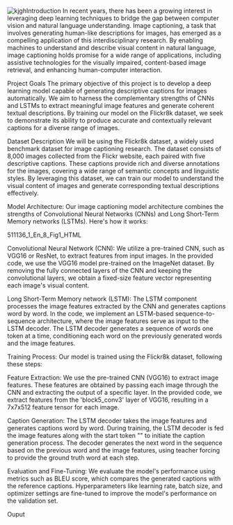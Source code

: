 ![kjgh](https://github.com/user-attachments/assets/0e782c6e-b618-4a60-a4b3-12ece75d6c98)Introduction
In recent years, there has been a growing interest in leveraging deep learning techniques to bridge the gap between computer vision and natural language understanding. Image captioning, a task that involves generating human-like descriptions for images, has emerged as a compelling application of this interdisciplinary research. By enabling machines to understand and describe visual content in natural language, image captioning holds promise for a wide range of applications, including assistive technologies for the visually impaired, content-based image retrieval, and enhancing human-computer interaction.​

Project Goals
The primary objective of this project is to develop a deep learning model capable of generating descriptive captions for images automatically. We aim to harness the complementary strengths of CNNs and LSTMs to extract meaningful image features and generate coherent textual descriptions. By training our model on the Flickr8k dataset, we seek to demonstrate its ability to produce accurate and contextually relevant captions for a diverse range of images.​

Dataset Description
We will be using the Flickr8k dataset, a widely used benchmark dataset for image captioning research. The dataset consists of 8,000 images collected from the Flickr website, each paired with five descriptive captions. These captions provide rich and diverse annotations for the images, covering a wide range of semantic concepts and linguistic styles. By leveraging this dataset, we can train our model to understand the visual content of images and generate corresponding textual descriptions effectively.



Model Architecture:
​Our image captioning model architecture combines the strengths of Convolutional Neural Networks (CNNs) and Long Short-Term Memory networks (LSTMs). Here's how it works:

511136_1_En_8_Fig1_HTML

Convolutional Neural Network (CNN):
​We utilize a pre-trained CNN, such as VGG16 or ResNet, to extract features from input images. In the provided code, we use the VGG16 model pre-trained on the ImageNet dataset. By removing the fully connected layers of the CNN and keeping the convolutional layers, we obtain a fixed-size feature vector representing each image's visual content.​

Long Short-Term Memory network (LSTM):
​The LSTM component processes the image features extracted by the CNN and generates captions word by word. In the code, we implement an LSTM-based sequence-to-sequence architecture, where the image features serve as input to the LSTM decoder. The LSTM decoder generates a sequence of words one token at a time, conditioning each word on the previously generated words and the image features.

Training Process:
​Our model is trained using the Flickr8k dataset, following these steps:​

Feature Extraction:
​We use the pre-trained CNN (VGG16) to extract image features. These features are obtained by passing each image through the CNN and extracting the output of a specific layer. In the provided code, we extract features from the 'block5_conv3' layer of VGG16, resulting in a 7x7x512 feature tensor for each image.​

Caption Generation:
​The LSTM decoder takes the image features and generates captions word by word. During training, the LSTM decoder is fed the image features along with the start token "" to initiate the caption generation process. The decoder generates the next word in the sequence based on the previous word and the image features, using teacher forcing to provide the ground truth word at each step.

Evaluation and Fine-Tuning:
​We evaluate the model's performance using metrics such as BLEU score, which compares the generated captions with the reference captions. Hyperparameters like learning rate, batch size, and optimizer settings are fine-tuned to improve the model's performance on the validation set.

Ouput
